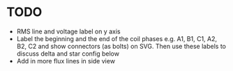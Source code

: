 # TODO

- RMS line and voltage label on y axis
- Label the beginning and the end of the coil phases e.g. A1, B1, C1, A2, B2, C2 and show connectors (as bolts) on SVG. Then use these labels to discuss delta and star config below
- Add in more flux lines in side view
